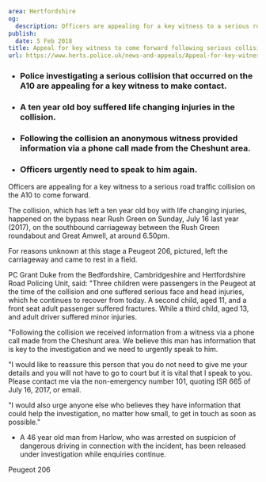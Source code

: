 ```yaml
area: Hertfordshire
og:
  description: Officers are appealing for a key witness to a serious road traffic collision on the A10 to come forward.
publish:
  date: 5 Feb 2018
title: Appeal for key witness to come forward following serious collision on A10
url: https://www.herts.police.uk/news-and-appeals/Appeal-for-key-witness-to-come-forward-following-serious-collision-on-A10-1569A
```

* ### Police investigating a serious collision that occurred on the A10 are appealing for a key witness to make contact.

 * ### A ten year old boy suffered life changing injuries in the collision.

 * ### Following the collision an anonymous witness provided information via a phone call made from the Cheshunt area.

 * ### Officers urgently need to speak to him again.

Officers are appealing for a key witness to a serious road traffic collision on the A10 to come forward.

The collision, which has left a ten year old boy with life changing injuries, happened on the bypass near Rush Green on Sunday, July 16 last year (2017), on the southbound carriageway between the Rush Green roundabout and Great Amwell, at around 6.50pm.

For reasons unknown at this stage a Peugeot 206, pictured, left the carriageway and came to rest in a field.

PC Grant Duke from the Bedfordshire, Cambridgeshire and Hertfordshire Road Policing Unit, said: "Three children were passengers in the Peugeot at the time of the collision and one suffered serious face and head injuries, which he continues to recover from today. A second child, aged 11, and a front seat adult passenger suffered fractures. While a third child, aged 13, and adult driver suffered minor injuries.

"Following the collision we received information from a witness via a phone call made from the Cheshunt area. We believe this man has information that is key to the investigation and we need to urgently speak to him.

"I would like to reassure this person that you do not need to give me your details and you will not have to go to court but it is vital that I speak to you. Please contact me via the non-emergency number 101, quoting ISR 665 of July 16, 2017, or email.

"I would also urge anyone else who believes they have information that could help the investigation, no matter how small, to get in touch as soon as possible."

 * A 46 year old man from Harlow, who was arrested on suspicion of dangerous driving in connection with the incident, has been released under investigation while enquiries continue.

Peugeot 206
